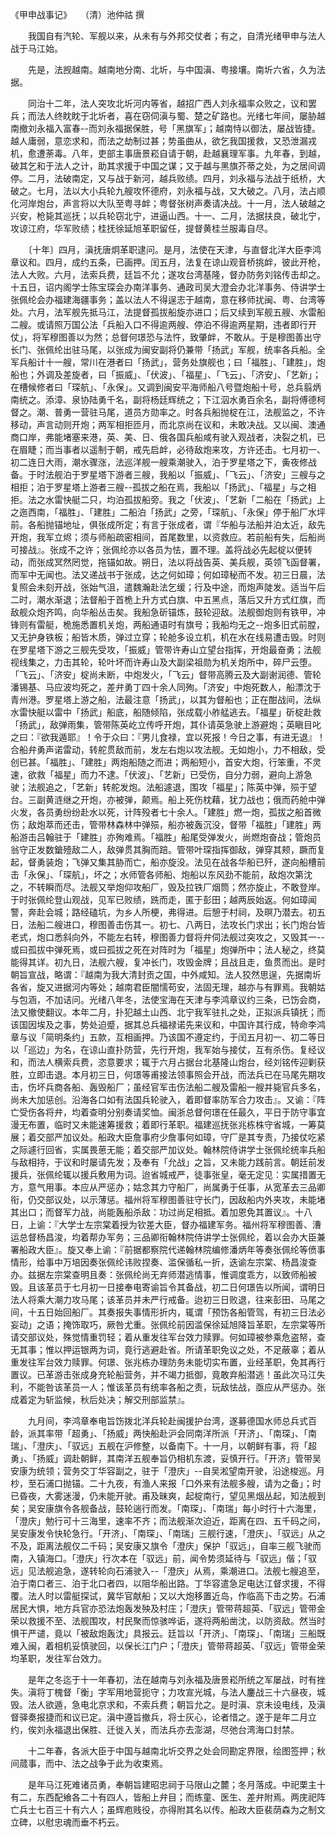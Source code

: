 《甲申战事记》　　（清）池仲祜 撰  


　　我国自有汽轮、军舰以来，从未有与外邦交仗者；有之，自清光绪甲申与法人战于马江始。

　　先是，法觊越南。越南地分南、北圻，与中国滇、粤接壤。南圻六省，久为法据。

　　同治十二年，法人突攻北圻河内等省，越招广西人刘永福率众败之，议和罢兵；而法人终眈眈于北圻者，喜在窃伺滇与蜀、楚之矿路也。光绪七年间，屡胁越南撤刘永福入富春--而刘永福据保胜，号「黑旗军」；越南恃以御法，屡战皆捷。越人庸弱，意恋求和，而法之劫制过甚；势虽曲从，欲乞我国援救，又恐泄漏戎机，愈遭荼毒。八年，吏部主事唐景崧自请于朝，赴越襄理军事。九年春，到越，破其乞和于法人之计，助其求援于中国之谋；又于越与黑旗芥蒂之处，为之居间调停。二月，法破南定，又与战于新河，越兵败绩。四月，刘永福与法战于纸桥，大破之。七月，法以大小兵轮九艘攻怀德府，刘永福与战，又大破之。八月，法占顺化河岸炮台，声言将以大队至粤寻衅；粤督张树声奏请决战。十一月，法人破越之兴安，枪毙其巡抚；以兵轮窃北宁，进逼山西。十一、二月，法据扶良，破北宁，攻谅江府，华军败绩；桂抚徐延旭革职留任，提督黄桂兰服毒自尽。

　　〔十年〕四月，滇抚唐炯革职逮问。是月，法使在天津，与直督北洋大臣李鸿章议和。四月，成约五条，已画押。闰五月，法复在谅山观音桥挑衅，彼此开枪，法人大败。六月，法索兵费，廷旨不允；遂攻台湾基隆，督办防务刘铭传击却之。十五日，诏内阁学士陈宝琛会办南洋事务、通政司吴大澄会办北洋事务、侍讲学士张佩纶会办福建海疆事务；盖以法人不得逞志于越南，意在移师扰闽、粤、台湾等处。六月，法军舰先抵马江，法提督孤拔船旋亦进口；后又续到军舰五艘、水雷船二艘。或请照万国公法「兵船入口不得逾两艘、停泊不得逾两星期，违者即行开仗」，将军穆图善以为然；总督何璟恐与法忤，致肇衅，不敢从。于是穆图善出守长门、张佩纶出驻马尾，以张成为闽安副将仍兼带「扬武」军舰，统率各兵船。全军兵船计十一艘，常川在港者曰「扬武」，营务处旗舰也；曰「福胜」、「建胜」，炮船也；外调及差旋者，曰「振威」、「伏波」、「福星」、「飞云」、「济安」、「艺新」；在槽候修者曰「琛航」、「永保」。又调到闽安平海师船八号暨炮船十号，总兵翦炳南统之。添漳、泉协陆勇千名，副将杨廷辉统之；下江泅水勇百余名，副将傅德柯督之。潮、普勇一营驻马尾，道员方勋率之。时各兵船抛椗在江，法舰监之，不许移动，声言动则开炮；两军相拒匝月，而北京尚在议和，未敢决战。又以闽、澳通商口岸，弗能堵塞来港，英、美、日、俄各国兵船咸有驶入观战者，决裂之机，已在眉睫；而当事者以遥制于朝，戒先启衅，必待敌炮来攻，方许还击。七月初一、初二连日大雨，潮水骤涨，法巡洋舰一艘乘潮驶入，泊于罗星塔之下，夤夜修战备。于时法舰泊于罗星塔下游者三艘，我船以「振威」、「飞云」、「济安」三艘与之相拒；泊于罗星塔上游者三艘--孤拔之船在焉，我船以「扬武」、「福星」与之相拒。法之水雷快艇二只，均泊孤拔船旁。我之「伏波」、「艺新「二船在「扬武」上之迤西南，「福胜」、「建胜」二船泊「扬武」之旁，「琛航」、「永保」停于船厂水坪前。各船抛锚地址，俱张成所定；有言于张成者，谓『华船与法船并泊太近，敌先开炮，我军立烬；须与师船疏密相间，首尾数里，以资救应。若前船有失，后船尚可接战』。张成不之许；张佩纶亦以各员为怯，置不理。盖将战必先起椗以便转动，而张成冥然罔觉，拖锚如故。朔日，法以将战告英、美兵舰，英领飞函督署，而军中无闻也。法又递战书于张成，达之何如璋；何如璋秘而不发。初三日晨，法复照会未刻开战，张始气沮，遣魏瀚赴法乞缓；行及中途，而炮声陡发。适当午后二时，潮水渐退；法督船于首桅上升方式白旗、中五黑点，落后又升方式红旗，而敌舰众炮齐鸣，向华船丛击矣。我船急斫锚炼，鼓轮迎敌。法舰御炮则有铁甲，冲锋则有雷艇，桅施悉置机关炮，两船通语时有旗号；我船均无之--炮多旧式前膛，又无护身铁板；船皆木质，弹过立穿；轮舱多设立机，机在水在线易遭击毁。时则在罗星塔下游之三舰先受攻，「振威」管带许寿山立望台指挥，开炮最奋勇；法舰视线集之，力击其轮，轮叶坏而许寿山及大副梁祖勋为机关炮所中，碎尸云堕。「飞云」、「济安」椗尚未断，中炮发火，「飞云」督带高腾云及大副谢润德、管轮潘锡基、马应波均死之，差弁勇丁四十余人同殉。「济安」中炮死数人，船漂沈于青州港。罗星塔上游之船，法最注意「扬武」，以其为督船也；正在酣战间，法纵水雷快艇以雷中「扬武」船底，船随倾陷，张成载小舴艋逃去。「福星」斫椗赴救「扬武」，敌弹雨集，管带陈英屹立传呼开炮，其仆请英急驶上游避炮；英瞋目叱之曰：『欲我遁耶』！令于众曰：『男儿食禄，宜以死报！今日之事，有进无退』！合船弁勇声诺雷动，转舵贯敌而前，发左右炮以攻法舰。无如炮小，力不相敌，受创已甚。「福胜」、「建胜」两炮船随之而进；两船短小，首安大炮，行笨重，不灵速，欲救「福星」而力不逮。「伏波」、「艺新」已受伤，自分力弱，避向上游急驶；法舰追之，「艺新」转舵发炮。法船遽退，围攻「福星」；陈英中弹，殒于望台。三副黄涟继之开炮，亦被弹，颠焉。船上死伤枕藉，犹力战也；俄而药舱中弹火发，各员勇纷纷赴水以死，计阵殁者七十余人。「建胜」燃一炮，孤拔之船首微伤；敌炮萃而还击，管带林森林中弹殒，船亦被轰沉没，督带「福胜」「建胜」两船游击吕翰驻于「建胜」亦殉难焉。「福胜」船尾受弹发火，尚燃炮奋战；管炮员翁守正发数鎗殪敌二人，敌弹贯其胸而踣。管带叶琛指挥御敌，弹穿其颊，蹶而复起，督勇装炮；飞弹又集其胁而亡，船亦旋没。法见在战各华船已歼，遂向船槽前击「永保」、「琛航」，坏之；水师管各师船、炮船以东风劲不能前，敌炮次第沈之，不转瞬而尽。法舰又举炮仰攻船厂，毁及拉铁厂烟筒；然亦旋止，不敢登岸。于时张佩纶登山观战，见军已败绩，跣而走，匿于彭田；越两辰始返。何如璋闻警，奔赴会城；路经磕坑，为乡人所梗，弗得进。后憩于村祠，及暝乃潜去。初五日，法船二艘进口，穆图善击伤其一。初七、八两日，法攻长门求出；长门炮台皆老式，炮口悉斜向外，不能左右转，穆图善力督将弁伺法舰过突攻之，又毁其一--或曰孤拔中弹死焉，或曰孤拔之死在对阵时为「福星」炮弹所中；法人秘之，终莫能得其详。初九日，法舰六艘，复冲长门，攻毁金牌；且战且走，鱼贯而出。是时朝旨宣战，略谓：『越南为我大清封贡之国，中外咸知。法人狡然思逞，先据南圻各省，旋又进据河内等处；越南君臣闇懦苟安，法固无理，越亦与有罪焉。我朝姑与包涵，不加诘问。光绪八年冬，法使宝海在天津与李鸿章议约三条，已饬会商，法又撤使翻议。本年二月，扑犯越土山西、北宁我军驻扎之处，正拟派兵镇抚；而该国因埃及之事，势处迫蹙，据其总兵福禄诺先来议和，中国许其行成，特命李鸿章与议「简明条约」五款，互相画押。乃该国不遵定约，于闰五月初一、初二等日以「巡边」为名，在谅山直扑防营，先行开炮，我军始与接仗，互有杀伤。复经议和，而法人横索兵费，恣意要求；辄于六月占据台北基隆山炮台，经刘铭传迎剿获胜，立即击退。本月初三日，何璟等甫接法领事照会开战，而法兵已在马尾先期攻击，伤坏兵商各船、轰毁船厂；虽经官军击伤法船二艘及雷船一艘并毙官兵多名，尚未大加惩创。沿海各口如有法国兵轮驶入，着即督率防军合力攻击』。又谕：『阵亡受伤各将弁，均着查明分别奏请奖恤。闽浙总督何璟在任最久，平日于防守事宜漫无布置，临时又未能速筹援救；着即行革职。福建巡抚张兆栋株守省城，一筹莫展；着交部严加议处。船政大臣詹事府少詹事何如璋，守厂是其专责，乃接仗吃紧之际遽行回省，实属畏葸无能；着交部严加议处。翰林院侍讲学士张佩纶统率兵船与敌相持，于议和时屡请先发；及奉有「允战」之旨，又未能力践前言。朝廷前发援兵，张佩纶辄以援兵敷用为词。迨省城戒严，徒事张皇，毫无定见：实属措置无方，意气用事。本应从严惩办；姑念其力守船厂，尚属勇于任事，从宽革去三品卿衔，仍交部议处，以示薄惩。福州将军穆图善驻守长门，因敌船内外夹攻，未能堵其出口；而督军力战，尚能轰船杀敌：功过尚足相抵。着加恩免其置议』。十八日，上谕：『大学士左宗棠着授为钦差大臣，督办福建军务。福州将军穆图善、漕运总督杨昌浚，均着帮办军务；三品卿衔翰林院侍讲学士张佩纶，着以会办大臣兼署船政大臣』。旋又奉上谕：『前据都察院代递翰林院编修潘炳年等奏张佩纶等偾事情形，给事中万培因奏张佩纶讳败捏奏、滥保循私一折，迭谕左宗棠、杨昌浚查办。兹据左宗棠查明且奏：张佩纶尚无弃师潜逃情事，惟调度乖方，以致师船被毁。且该革员于七月初一日接奉电寄谕旨令其备战，初二日何璟告以所闻，谓明日法人将乘大潮力攻马尾；该革员并未严行戒备。迨初三日败退，往来彭田、马尾之间，十五日始回船厂。其奏报失事情形折内，辄谓「预饬各船管驾，有初三日法必妄动」之语；掩饰取巧，厥咎尤重。张佩纶前因滥保徐延旭降旨革职，左宗棠等所请交部议处，殊觉情重罚轻；着从重发往军台效力赎罪。何如璋被参乘危盗帑，查无其事；惟以押运银两为词，竟行逃避赴省。所请革职免议之处，不足蔽辜；着从重发往军台效力赎罪。何璟、张兆栋办理防务未能切实布置，业经革职，免其再行置议。已革游击张成身充轮船营务，并不竭力抵御，竟敢弃船潜逃！虽此次马江失利，不能咎该革员一人；惟该革员有统率各船之责，玩敌怯战，亟应从严惩办。张成着定为斩监候，秋后处决；解交刑部监禁』。

　　九月间，李鸿章奉电旨饬拨北洋兵轮赴闽援护台湾，遂募德国水师总兵式百龄，派其率带「超勇」、「扬威」两快船赴沪会同南洋所派「开济」、「南琛」、「南瑞」、「澄庆」、「驭远」五舰在沪修整，以备南下。十一月，以朝鲜有事，将「超勇」、「扬威」调赴朝鲜，其南洋五舰奉旨仍相机东渡，妥慎开行。「开济」管带吴安康为统领；营务交丁华容副之，驻于「澄庆」--自吴淞望南开驶，沿途梭巡。月杪，至石浦口抛锚。二十九夜，有渔人来报「口外来有法舰多艘，请为之备」；时已昏夜，大雾迷漫，仍未能开驶。甫及昧爽，起椗南行，望见黑烟丛起，知法舰到矣；吴安康旗令各舰备战，鼓轮遄行而发。「南琛」、「南瑞」每小时行十六海里，「澄庆」勉行可十三海里，速率不齐；而法舰渐次迫近，距离在四、五千码之间，吴安康发令快轮急行。「开济」、「南琛」、「南瑞」三舰行速，「澄庆」、「驭远」从之不及，距离法舰仅二千码；吴安康又旗令「澄庆」保护「驭远」，自率三舰飞驶而南，入镇海口。「澄庆」行次本在「驭远」前，闻令势须延待与「驭远」偕；「驭远」见法舰追急，遂转轮向石浦驶入--「澄庆」从焉，乘潮进口。法舰七艘追至，泊于南口者三、泊于北口者四，以阻华船出路。丁华容遣急足电达江督求援，不得覆。法人时以雷艇探试，冀华官献船；又以大炮移置近岛，作临高下击之势。石浦居民大惧，地方兵官亦恐法炮轰发殃及村庄；「澄庆」管带蒋超英、「驭远」管带金荣以救援不至、法舰围攻，村民聚而惊骇哗诟，遂将两船凿沈，以防资敌。然当时惧干严谴，竟以「被敌炮轰沈」具报云。廷旨以「开济」、「南琛」、「南瑞」三船既难入闽，着相机妥慎驶回，以保长江门户；「澄庆」管带蒋超英、「驭远」管带金荣均革职，发往军台效力。

　　是年之冬迄于十一年春初，法在越南与刘永福及唐景崧所统之军屡战，时有挫失。滇将丁槐督「衡」字军用地营扼守；力攻宣光城，与法人鏖战三十六昼夜，城毁。法人欲遁，急电北京求和，不索兵费；朝旨允之。是时滇、京未设电线，及滇督驿奏报捷而和议已定。滇中遵旨撤兵，将士灰心，论者惜之。遂于是年二月立约，俟刘永福退出保胜、迁徙入关，而法兵亦去澎湖，尽弛台湾海口封禁。

　　十二年春，各派大臣于中国与越南北圻交界之处会同勘定界限，绘图签押；秋间蒇事，而中、法之战争于此为收束焉。

　　是年马江死难诸员勇，奉朝旨建昭忠祠于马限山之麓；冬月落成。中祀栗主十有二，东西配飨各二十有四人，皆船上弁目；而练童、医生、差弁附焉。两庑祀阵亡兵士七百三十有六人；虽辉庖贱役，亦得附其名以传。船政大臣裴荫森为之制文立碑，以慰忠魂而垂不朽云。

 
 
